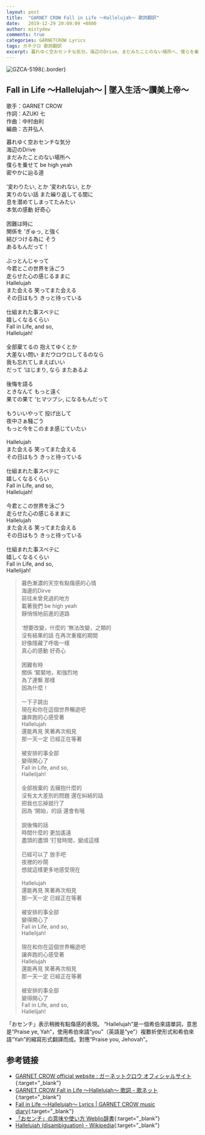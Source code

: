 ```yaml
---
layout: post
title:  "GARNET CROW Fall in Life 〜Hallelujah〜 歌詞翻訳"
date:   2019-12-29 20:09:09 +0800
author: mistydew
comments: true
categories: GARNETCROW Lyrics
tags: ガネクロ 歌詞翻訳
excerpt: 暮れゆく空おセンチな気分。海辺のDrive、まだみたことのない場所へ、僕らを乗せて be high yeah、密やかに辿る道。
---
```

![GZCA-5198](/gc/assets/images/discography/album/GZCA-5198.jpg){:.border}

## Fall in Life 〜Hallelujah〜 | 墜入生活～讚美上帝～

歌手：GARNET CROW<br>
作詞：AZUKI 七<br>
作曲：中村由利<br>
編曲：古井弘人

<div class="lyric-original">
<p>
暮れゆく空おセンチな気分<br>
海辺のDrive<br>
まだみたことのない場所へ<br>
僕らを乗せて be high yeah<br>
密やかに辿る道<br>
<br>
‘変わりたい, とか ‘変われない, とか<br>
実りのない話 また繰り返してる間に<br>
息を潜めてしまってたみたい<br>
本気の感動 好奇心<br>
<br>
困難は時に<br>
関係を ‘ぎゅっ, と強く<br>
結びつける為に そう<br>
あるもんだって！<br>
<br>
ぶっとんじゃって<br>
今君とこの世界を泳ごう<br>
走らせた心の感じるままに<br>
Hallelujah<br>
また会える 笑ってまた会える<br>
その日はもう きっと待っている<br>
<br>
仕組まれた事スベテに<br>
嬉しくなるくらい<br>
Fall in Life, and so,<br>
Hallelujah!<br>
<br>
全部棄てるの 抱えてゆくとか<br>
大差ない問い まだウロウロしてるのなら<br>
我も忘れてしまえばいい<br>
だって ‘はじまり, なら またあるよ<br>
<br>
後悔を語る<br>
ときなんて もっと遠く<br>
果ての果て ‘ヒマツブシ, になるもんだって<br>
<br>
もういいやって 投げ出して<br>
夜中さぁ騒ごう<br>
もっと今をこのまま感じていたい<br>
<br>
Hallelujah<br>
また会える 笑ってまた会える<br>
その日はもう きっと待っている<br>
<br>
仕組まれた事スベテに<br>
嬉しくなるくらい<br>
Fall in Life, and so,<br>
Hallelujah!<br>
<br>
今君とこの世界を泳ごう<br>
走らせた心の感じるままに<br>
Hallelujah<br>
また会える 笑ってまた会える<br>
その日はもう きっと待っている<br>
<br>
仕組まれた事スベテに<br>
嬉しくなるくらい<br>
Fall in Life, and so,<br>
Hallelijah!
</p>
</div>

<div class="lyric-translation">
<blockquote>
暮色漸濃的天空有點傷感的心情<br>
海邊的Dirve<br>
前往未曾見過的地方<br>
載著我們 be high yeah<br>
靜悄悄地前進的道路<br>
<br>
‘想要改變，什麼的 ‘無法改變，之類的<br>
沒有結果的話 在再次重複的期間<br>
好像隱藏了呼吸一樣<br>
真心的感動 好奇心<br>
<br>
困難有時<br>
關係 ‘緊緊地，和強烈地<br>
為了連繫 那樣<br>
因為什麼！<br>
<br>
一下子跳出<br>
現在和你在這個世界暢遊吧<br>
讓奔跑的心感受著<br>
Hallelujah<br>
還能再見 笑著再次相見<br>
那一天一定 已經正在等著<br>
<br>
被安排的事全部<br>
變得開心了<br>
Fall in Life, and so,<br>
Hallelijah!<br>
<br>
全部捨棄的 去擁抱什麼的<br>
沒有太大差別的問題 還在糾結的話<br>
把我也忘掉就行了<br>
因為 ‘開始，的話 還會有哦<br>
<br>
說後悔的話<br>
時間什麼的 更加遙遠<br>
盡頭的盡頭 ‘打發時間，變成這樣<br>
<br>
已經可以了 放手吧<br>
夜裡的吵鬧<br>
想就這樣更多地感受現在<br>
<br>
Hallelujah<br>
還能再見 笑著再次相見<br>
那一天一定 已經正在等著<br>
<br>
被安排的事全部<br>
變得開心了<br>
Fall in Life, and so,<br>
Hallelijah!<br>
<br>
現在和你在這個世界暢遊吧<br>
讓奔跑的心感受著<br>
Hallelujah<br>
還能再見 笑著再次相見<br>
那一天一定 已經正在等著<br>
<br>
被安排的事全部<br>
變得開心了<br>
Fall in Life, and so,<br>
Hallelijah!
</blockquote>
</div>

「おセンチ」表示稍微有點傷感的表現。
“Hallelujah”是一個希伯來語單詞，意思是“Praise ye, Yah”，使用希伯來語“you”（英語是“ye”）複數祈使形式和希伯來語“Yah”的縮寫形式翻譯而成。對應“Praise you, Jehovah”。

## 参考链接

* [GARNET CROW official website : ガーネットクロウ オフィシャルサイト](http://www.garnetcrow.com){:target="_blank"}
* [GARNET CROW Fall in Life 〜Hallelujah〜 歌詞 - 歌ネット](https://www.uta-net.com/song/85218){:target="_blank"}
* [Fall in Life 〜Hallelujah〜 Lyrics \| GARNET CROW music diary](https://mistydew.github.io/gc/lyrics/original/Fall%20in%20Life%20〜Hallelujah〜.html){:target="_blank"}
* [「おセンチ」の意味や使い方 Weblio辞書](https://www.weblio.jp/content/おセンチ){:target="_blank"}
* [Hallelujah (disambiguation) - Wikipedia](https://en.wikipedia.org/wiki/Hallelujah_(disambiguation)){:target="_blank"}
